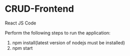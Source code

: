 # CRUD-Frontend
React JS Code

Perform the following steps to run the application:
1. npm install(latest version of nodejs must be installed)
2. npm start


